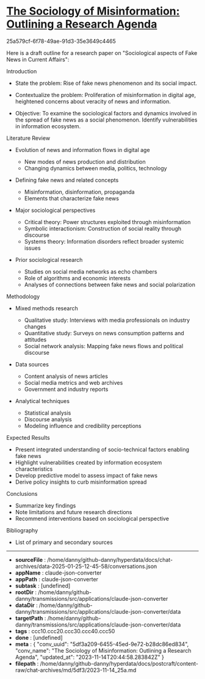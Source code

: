 # [The Sociology of Misinformation: Outlining a Research Agenda](https://claude.ai/chat/5df3a209-6455-45ed-9e72-b28dc86ed834)

25a579cf-6f78-49ae-91d3-35e3649c4465

Here is a draft outline for a research paper on "Sociological aspects of Fake News in Current Affairs":

Introduction

- State the problem: Rise of fake news phenomenon and its social impact. 

- Contextualize the problem: Proliferation of misinformation in digital age, heightened concerns about veracity of news and information.

- Objective: To examine the sociological factors and dynamics involved in the spread of fake news as a social phenomenon. Identify vulnerabilities in information ecosystem.  

Literature Review 

- Evolution of news and information flows in digital age
    - New modes of news production and distribution
    - Changing dynamics between media, politics, technology  

- Defining fake news and related concepts
    - Misinformation, disinformation, propaganda
    - Elements that characterize fake news 

- Major sociological perspectives 
    - Critical theory: Power structures exploited through misinformation
    - Symbolic interactionism: Construction of social reality through discourse
    - Systems theory: Information disorders reflect broader systemic issues

- Prior sociological research 
    - Studies on social media networks as echo chambers  
    - Role of algorithms and economic interests
    - Analyses of connections between fake news and social polarization

Methodology

- Mixed methods research 
    - Qualitative study: Interviews with media professionals on industry changes
    - Quantitative study: Surveys on news consumption patterns and attitudes 
    - Social network analysis: Mapping fake news flows and political discourse 

- Data sources
    - Content analysis of news articles  
    - Social media metrics and web archives
    - Government and industry reports
    
- Analytical techniques 
    - Statistical analysis 
    - Discourse analysis
    - Modeling influence and credibility perceptions

Expected Results

- Present integrated understanding of socio-technical factors enabling fake news
- Highlight vulnerabilities created by information ecosystem characteristics   
- Develop predictive model to assess impact of fake news
- Derive policy insights to curb misinformation spread

Conclusions

- Summarize key findings
- Note limitations and future research directions
- Recommend interventions based on sociological perspective
  
Bibliography

- List of primary and secondary sources

---

* **sourceFile** : /home/danny/github-danny/hyperdata/docs/chat-archives/data-2025-01-25-12-45-58/conversations.json
* **appName** : claude-json-converter
* **appPath** : claude-json-converter
* **subtask** : [undefined]
* **rootDir** : /home/danny/github-danny/transmissions/src/applications/claude-json-converter
* **dataDir** : /home/danny/github-danny/transmissions/src/applications/claude-json-converter/data
* **targetPath** : /home/danny/github-danny/transmissions/src/applications/claude-json-converter/data
* **tags** : ccc10.ccc20.ccc30.ccc40.ccc50
* **done** : [undefined]
* **meta** : {
  "conv_uuid": "5df3a209-6455-45ed-9e72-b28dc86ed834",
  "conv_name": "The Sociology of Misinformation: Outlining a Research Agenda",
  "updated_at": "2023-11-14T20:44:58.283842Z"
}
* **filepath** : /home/danny/github-danny/hyperdata/docs/postcraft/content-raw/chat-archives/md/5df3/2023-11-14_25a.md